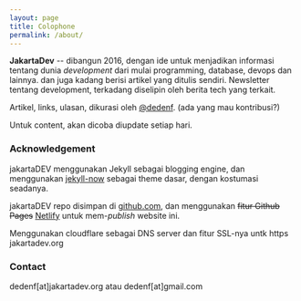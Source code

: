 ```yaml
---
layout: page
title: Colophone
permalink: /about/
---
```


**JakartaDev** -- dibangun 2016, dengan ide untuk menjadikan informasi tentang dunia *development* dari mulai programming, database, devops dan lainnya. dan juga kadang berisi artikel yang ditulis sendiri. 
Newsletter tentang development, terkadang diselipin oleh berita tech yang terkait.

Artikel, links, ulasan, dikurasi oleh [@dedenf](https://twitter.com/dedenf). (ada yang mau kontribusi?)

Untuk content, akan dicoba diupdate setiap hari.

### Acknowledgement
jakartaDEV menggunakan Jekyll sebagai blogging engine, dan menggunakan [jekyll-now](https://github.com/barryclark/jekyll-now) sebagai theme dasar, dengan kostumasi seadanya.

jakartaDEV repo disimpan di [github.com](https://http://github.com/jakartadev/jakartadev.github.io), dan menggunakan ~~fitur Github Pages~~ [Netlify](https://netlify.com) untuk mem-*publish* website ini.

Menggunakan cloudflare sebagai DNS server dan fitur SSL-nya untk https jakartadev.org

### Contact 

dedenf[at]jakartadev.org atau dedenf[at]gmail.com